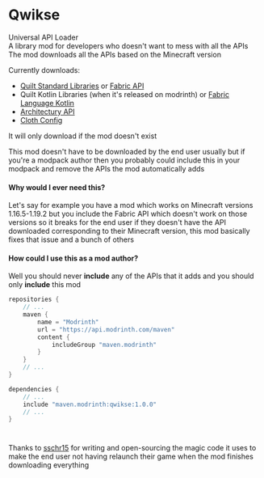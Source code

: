 # Qwikse
Universal API Loader\
A library mod for developers who doesn't want to mess with all the APIs\
The mod downloads all the APIs based on the Minecraft version

Currently downloads:
- [Quilt Standard Libraries](https://modrinth.com/mod/qsl) or [Fabric API](https://modrinth.com/mod/fabric-api)
- Quilt Kotlin Libraries (when it's released on modrinth) or [Fabric Language Kotlin](https://modrinth.com/mod/fabric-language-kotlin)
- [Architectury API](https://modrinth.com/mod/architectury-api)
- [Cloth Config](https://modrinth.com/mod/cloth-config)

It will only download if the mod doesn't exist

This mod doesn't have to be downloaded by the end user usually but if you're a modpack author then you probably could include this in your modpack and remove the APIs the mod automatically adds

#### Why would I ever need this?
Let's say for example you have a mod which works on Minecraft versions 1.16.5-1.19.2 but you include the Fabric API which doesn't work on those versions so it breaks for the end user if they doesn't have the API downloaded corresponding to their Minecraft version, this mod basically fixes that issue and a bunch of others

#### How could I use this as a mod author?
Well you should never **include** any of the APIs that it adds and you should only **include** this mod
```gradle
repositories {
    // ...
    maven {
        name = "Modrinth"
        url = "https://api.modrinth.com/maven"
        content {
            includeGroup "maven.modrinth"
        }
    }
    // ...
}

dependencies {
    // ...
    include "maven.modrinth:qwikse:1.0.0"
    // ...
}
```

#
Thanks to [sschr15](https://modrinth.com/user/sschr15) for writing and open-sourcing the magic code it uses to make the end user not having relaunch their game when the mod finishes downloading everything
